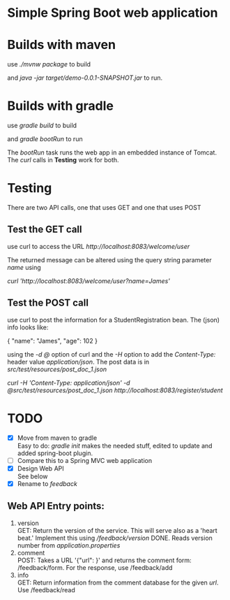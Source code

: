 
# Simple Spring Boot web application

# Builds with maven
use _./mvnw package_ to build

and _java -jar target/demo-0.0.1-SNAPSHOT.jar_ to run.

# Builds with gradle
use _gradle build_ to build

and _gradle bootRun_ to run

The _bootRun_ task runs the web app in an embedded instance of Tomcat. The _curl_ calls in **Testing** work for both.

# Testing
There are two API calls, one that uses GET and one that uses POST

## Test the GET call

use curl to access the URL _http://localhost:8083/welcome/user_

The returned message can be altered using the query string parameter _name_
using

_curl 'http://localhost:8083/welcome/user?name=James'_

## Test the POST call

use curl to post the information for a StudentRegistration bean. The (json) info looks like:

{
    "name": "James",
    "age": 102
}

using the _-d @<filename>_ option of curl and the _-H_ option to add the _Content-Type:_ header value _application/json_. The post data is in _src/test/resources/post_doc_1.json_

_curl -H 'Content-Type: application/json' -d @src/test/resources/post\_doc\_1.json http://localhost:8083/register/student_

# TODO

- [x] Move from maven to gradle  
  Easy to do: _gradle init_ makes the needed stuff, edited to update and added spring-boot plugin.
- [ ] Compare this to a Spring MVC web application
- [x] Design Web API  
  See below
- [x] Rename to _feedback_
  
## Web API Entry points:
1. version  
   GET: Return the version of the service. This will serve also as a 'heart beat.' Implement this using 
   _/feedback/version_ DONE. Reads version number from _application.properties_
2. comment  
   POST: Takes a URL '{"url": <URL>}' and returns the comment form: /feedback/form.
   For the response, use /feedback/add
3. info  
   GET: Return information from the comment database for the given _url_. Use /feedback/read
   
   
